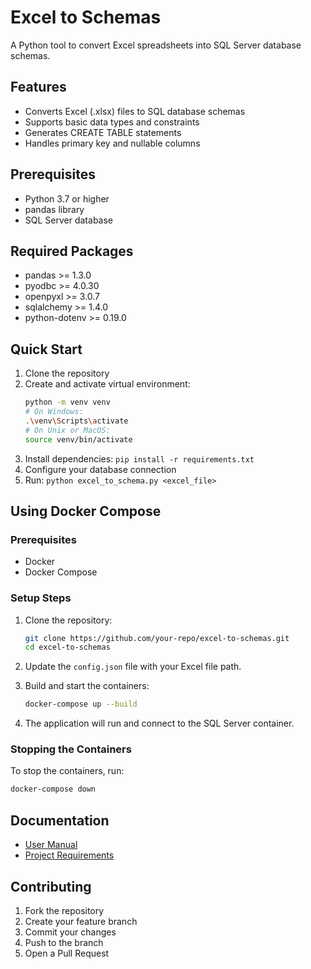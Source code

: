 # Excel to Schemas

A Python tool to convert Excel spreadsheets into SQL Server database schemas.

## Features

- Converts Excel (.xlsx) files to SQL database schemas
- Supports basic data types and constraints
- Generates CREATE TABLE statements
- Handles primary key and nullable columns

## Prerequisites

- Python 3.7 or higher
- pandas library
- SQL Server database

## Required Packages

- pandas >= 1.3.0
- pyodbc >= 4.0.30
- openpyxl >= 3.0.7
- sqlalchemy >= 1.4.0
- python-dotenv >= 0.19.0

## Quick Start

1. Clone the repository
2. Create and activate virtual environment:
   ```bash
   python -m venv venv
   # On Windows:
   .\venv\Scripts\activate
   # On Unix or MacOS:
   source venv/bin/activate
   ```
3. Install dependencies: `pip install -r requirements.txt`
4. Configure your database connection
5. Run: `python excel_to_schema.py <excel_file>`

## Using Docker Compose

### Prerequisites

- Docker
- Docker Compose

### Setup Steps

1. Clone the repository:
   ```bash
   git clone https://github.com/your-repo/excel-to-schemas.git
   cd excel-to-schemas
   ```

2. Update the `config.json` file with your Excel file path.

3. Build and start the containers:
   ```bash
   docker-compose up --build
   ```

4. The application will run and connect to the SQL Server container.

### Stopping the Containers

To stop the containers, run:
```bash
docker-compose down
```

## Documentation

- [User Manual](docs/user_manual.md)
- [Project Requirements](docs/Project_requirent.md)

## Contributing

1. Fork the repository
2. Create your feature branch
3. Commit your changes
4. Push to the branch
5. Open a Pull Request